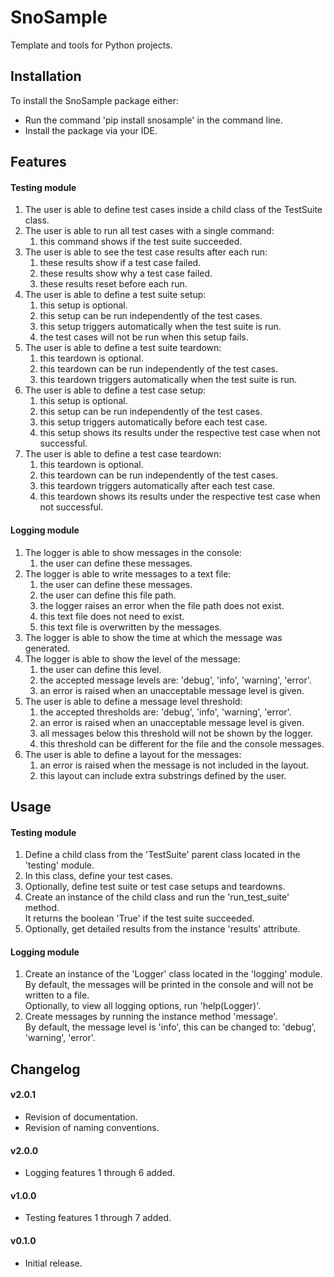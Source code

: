 # SnoSample

Template and tools for Python projects.

## Installation

To install the SnoSample package either:
- Run the command 'pip install snosample' in the command line.
- Install the package via your IDE.

## Features

#### Testing module

1. The user is able to define test cases inside a child class of the TestSuite class.
2. The user is able to run all test cases with a single command:
   1. this command shows if the test suite succeeded.
3. The user is able to see the test case results after each run:
   1. these results show if a test case failed.
   2. these results show why a test case failed.
   3. these results reset before each run.
4. The user is able to define a test suite setup:
   1. this setup is optional.
   2. this setup can be run independently of the test cases.
   3. this setup triggers automatically when the test suite is run.
   4. the test cases will not be run when this setup fails.
5. The user is able to define a test suite teardown:
   1. this teardown is optional.
   2. this teardown can be run independently of the test cases.
   3. this teardown triggers automatically when the test suite is run.
6. The user is able to define a test case setup:
   1. this setup is optional.
   2. this setup can be run independently of the test cases.
   3. this setup triggers automatically before each test case.
   4. this setup shows its results under the respective test case when not successful.
7. The user is able to define a test case teardown:
   1. this teardown is optional.
   2. this teardown can be run independently of the test cases.
   3. this teardown triggers automatically after each test case. 
   4. this teardown shows its results under the respective test case when not successful.

#### Logging module

1. The logger is able to show messages in the console:
   1. the user can define these messages.
2. The logger is able to write messages to a text file:
   1. the user can define these messages.
   2. the user can define this file path.
   3. the logger raises an error when the file path does not exist.
   4. this text file does not need to exist.
   5. this text file is overwritten by the messages.
3. The logger is able to show the time at which the message was generated.
4. The logger is able to show the level of the message:
   1. the user can define this level.
   2. the accepted message levels are: 'debug', 'info', 'warning', 'error'.
   3. an error is raised when an unacceptable message level is given.
5. The user is able to define a message level threshold:
   1. the accepted thresholds are: 'debug', 'info', 'warning', 'error'.
   2. an error is raised when an unacceptable message level is given.
   3. all messages below this threshold will not be shown by the logger.
   4. this threshold can be different for the file and the console messages.
6. The user is able to define a layout for the messages:
   1. an error is raised when the message is not included in the layout.
   2. this layout can include extra substrings defined by the user.

## Usage

#### Testing module

1. Define a child class from the 'TestSuite' parent class located in the 'testing' module.
2. In this class, define your test cases.
3. Optionally, define test suite or test case setups and teardowns.
4. Create an instance of the child class and run the 'run_test_suite' method.  
   It returns the boolean 'True' if the test suite succeeded.
5. Optionally, get detailed results from the instance 'results' attribute.

#### Logging module

1. Create an instance of the 'Logger' class located in the 'logging' module.  
   By default, the messages will be printed in the console and will not be written to a file.  
   Optionally, to view all logging options, run 'help(Logger)'.
2. Create messages by running the instance method 'message'.  
   By default, the message level is 'info', this can be changed to: 'debug', 'warning', 'error'.

## Changelog

#### v2.0.1

- Revision of documentation.
- Revision of naming conventions.

#### v2.0.0

- Logging features 1 through 6 added.

#### v1.0.0

- Testing features 1 through 7 added.

#### v0.1.0

- Initial release.
